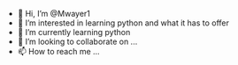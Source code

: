 - 👋 Hi, I’m @Mwayer1
- 👀 I’m interested in learning python and what it has to offer
- 🌱 I’m currently learning python
- 💞️ I’m looking to collaborate on ...
- 📫 How to reach me ...

<!---
Mwayer1/Mwayer1 is a ✨ special ✨ repository because its `README.md` (this file) appears on your GitHub profile.
You can click the Preview link to take a look at your changes.
--->
